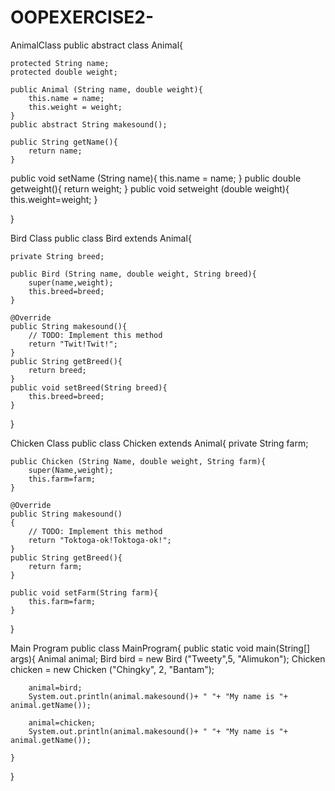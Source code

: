 # OOPEXERCISE2-

AnimalClass 
public abstract class Animal{
	
	protected String name;
	protected double weight;
	
	public Animal (String name, double weight){
		this.name = name;
		this.weight = weight;
	}
	public abstract String makesound();
	
	public String getName(){
		return name;
	}
   public  void setName (String name){
	   this.name = name;
   }
   public double getweight(){
	   return weight;
   }
   public void setweight (double weight){
	   this.weight=weight;
   }
   
}

Bird Class
public class Bird extends Animal{

	private String breed;
	
	public Bird (String name, double weight, String breed){
		super(name,weight);
		this.breed=breed;
	}

	@Override
	public String makesound(){
		// TODO: Implement this method
		return "Twit!Twit!";
	}
    public String getBreed(){
		return breed;
	}
	public void setBreed(String breed){
		this.breed=breed;
	}
	
}

Chicken Class
public class Chicken extends Animal{
	private String farm;
	
	public Chicken (String Name, double weight, String farm){
		super(Name,weight);
		this.farm=farm;
	}

	@Override
	public String makesound()
	{
		// TODO: Implement this method
		return "Toktoga-ok!Toktoga-ok!";
	}
	public String getBreed(){
		return farm;
	}
	
	public void setFarm(String farm){
		this.farm=farm;
	}
}

Main Program
public class MainProgram{
	public static void main(String[] args){
		Animal animal;
		Bird bird = new Bird ("Tweety",5, "Alimukon");
		Chicken chicken = new Chicken ("Chingky", 2, "Bantam");
		
		animal=bird;
		System.out.println(animal.makesound()+ " "+ "My name is "+ animal.getName());
		
		animal=chicken;
		System.out.println(animal.makesound()+ " "+ "My name is "+ animal.getName());
		
	}
}



